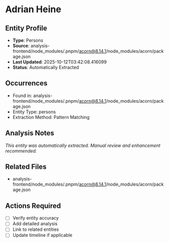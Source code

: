 # Adrian Heine

## Entity Profile
- **Type**: Persons
- **Source**: analysis-frontend/node_modules/.pnpm/acorn@8.14.1/node_modules/acorn/package.json
- **Last Updated**: 2025-10-12T03:42:08.416099
- **Status**: Automatically Extracted

## Occurrences
- Found in: analysis-frontend/node_modules/.pnpm/acorn@8.14.1/node_modules/acorn/package.json
- Entity Type: persons
- Extraction Method: Pattern Matching

## Analysis Notes
*This entity was automatically extracted. Manual review and enhancement recommended.*

## Related Files
- analysis-frontend/node_modules/.pnpm/acorn@8.14.1/node_modules/acorn/package.json

## Actions Required
- [ ] Verify entity accuracy
- [ ] Add detailed analysis
- [ ] Link to related entities
- [ ] Update timeline if applicable
